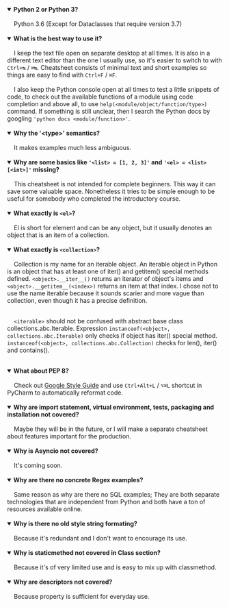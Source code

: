 <details open><summary><strong>Python 2 or Python 3?</strong></summary><br>
&nbsp;&nbsp;&nbsp;&nbsp;Python 3.6 (Except for Dataclasses that require version 3.7)
</details><br>

<details open><summary><strong>What is the best way to use it?</strong></summary><br>
&nbsp;&nbsp;&nbsp;&nbsp;I keep the text file open on separate desktop at all times. It is also in a different text editor than the one I usually use, so it's easier to switch to with <code>Ctrl+↹</code> / <code>⌘↹</code>. Cheatsheet consists of minimal text and short examples so things are easy to find with <code>Ctrl+F</code> / <code>⌘F</code>.<br><br>
&nbsp;&nbsp;&nbsp;&nbsp;I also keep the Python console open at all times to test a little snippets of code, to check out the available functions of a module using code completion and above all, to use <code>help(&lt;module/object/function/type&gt;)</code> command. If something is still unclear, then I search the Python docs by googling <code>'python docs &lt;module/function&gt;'</code>.
</details><br>

<details open><summary><strong>Why the '&lt;type&gt;' semantics?</strong></summary><br>
&nbsp;&nbsp;&nbsp;&nbsp;It makes examples much less ambiguous.
</details><br>

<details open><summary><strong>Why are some basics like <code>'&lt;list&gt; = [1, 2, 3]'</code> and <code>'&lt;el&gt; = &lt;list&gt;[&lt;int&gt;]'</code> missing?</strong></summary><br>
&nbsp;&nbsp;&nbsp;&nbsp;This cheatsheet is not intended for complete beginners. This way it can save some valuable space. Nonetheless it tries to be simple enough to be useful for somebody who completed the introductory course.
</details><br>

<details open><summary><strong>What exactly is <code>&lt;el&gt;</code>?</strong></summary><br>
&nbsp;&nbsp;&nbsp;&nbsp;El is short for element and can be any object, but it usually denotes an object that is an item of a collection.
</details><br>

<details open><summary><strong>What exactly is <code>&lt;collection&gt;</code>?</strong></summary><br>
&nbsp;&nbsp;&nbsp;&nbsp;Collection is my name for an iterable object. An iterable object in Python is an object that has at least one of iter() and getitem() special methods defined. <code>&lt;object&gt;.__iter__()</code> returns an iterator of object's items and <code>&lt;object&gt;.__getitem__(&lt;index&gt;)</code> returns an item at that index. I chose not to use the name iterable because it sounds scarier and more vague than collection, even though it has a precise definition.<br><br>

&nbsp;&nbsp;&nbsp;&nbsp;<code>&lt;iterable&gt;</code> should not be confused with abstract base class collections.abc.Iterable. Expression <code>instanceof(&lt;object&gt;, collections.abc.Iterable)</code> only checks if object has iter() special method. <code>instanceof(&lt;object&gt;, collections.abc.Collection)</code> checks for len(), iter() and contains().
</details><br>

<details open><summary><strong>What about PEP 8?</strong></summary><br>
&nbsp;&nbsp;&nbsp;&nbsp;Check out <a href="https://google.github.io/styleguide/pyguide.html">Google Style Guide</a> and use <code>Ctrl+Alt+L</code> / <code>⌥⌘L</code> shortcut in PyCharm to automatically reformat code.
</details><br>

<details open><summary><strong>Why are import statement, virtual environment, tests, packaging and installation not covered?</strong></summary><br>
&nbsp;&nbsp;&nbsp;&nbsp;Maybe they will be in the future, or I will make a separate cheatsheet about features important for the production.
</details><br>

<details open><summary><strong>Why is Asyncio not covered?</strong></summary><br>
&nbsp;&nbsp;&nbsp;&nbsp;It's coming soon.
</details><br>

<details open><summary><strong>Why are there no concrete Regex examples?</strong></summary><br>
&nbsp;&nbsp;&nbsp;&nbsp;Same reason as why are there no SQL examples; They are both separate technologies that are independent from Python and both have a ton of resources available online.
</details><br>

<details open><summary><strong>Why is there no old style string formating?</strong></summary><br>
&nbsp;&nbsp;&nbsp;&nbsp;Because it's redundant and I don't want to encourage its use.
</details><br>

<details open><summary><strong>Why is staticmethod not covered in Class section?</strong></summary><br>
&nbsp;&nbsp;&nbsp;&nbsp;Because it's of very limited use and is easy to mix up with classmethod.
</details><br>

<details open><summary><strong>Why are descriptors not covered?</strong></summary><br>
&nbsp;&nbsp;&nbsp;&nbsp;Because property is sufficient for everyday use.
</details><br>